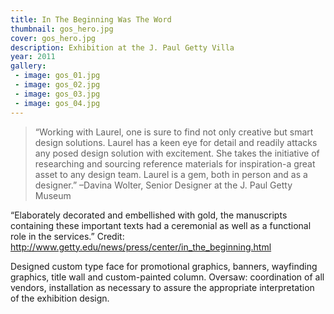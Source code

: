 ```yaml
---
title: In The Beginning Was The Word
thumbnail: gos_hero.jpg
cover: gos_hero.jpg
description: Exhibition at the J. Paul Getty Villa
year: 2011
gallery:
 - image: gos_01.jpg
 - image: gos_02.jpg
 - image: gos_03.jpg
 - image: gos_04.jpg
---
```

> “Working with Laurel, one is sure to find not only creative but smart design solutions. Laurel has a keen eye for detail and readily attacks any posed design solution with excitement. She takes the initiative of researching and sourcing reference materials for inspiration-a great asset to any design team. Laurel is a gem, both in person and as a designer.” –Davina Wolter, Senior Designer at the J. Paul Getty Museum

“Elaborately decorated and embellished with gold, the manuscripts containing these important texts had a ceremonial as well as a functional role in the services.” Credit: http://www.getty.edu/news/press/center/in_the_beginning.html

Designed custom type face for promotional graphics, banners, wayfinding graphics, title wall and custom-painted column. Oversaw: coordination of all vendors, installation as necessary to assure the appropriate interpretation of the exhibition design.
